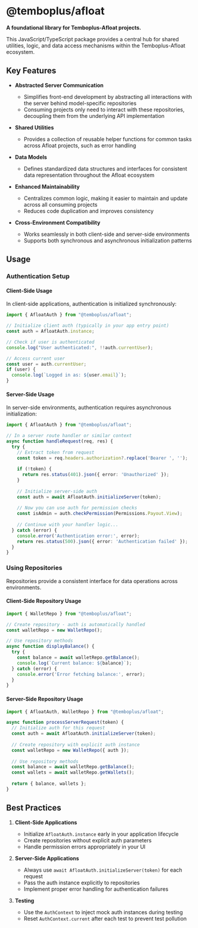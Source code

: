 # @temboplus/afloat

**A foundational library for Temboplus-Afloat projects.**

This JavaScript/TypeScript package provides a central hub for shared utilities, logic, and data access mechanisms within the Temboplus-Afloat ecosystem. 

## Key Features

* **Abstracted Server Communication**
    * Simplifies front-end development by abstracting all interactions with the server behind model-specific repositories
    * Consuming projects only need to interact with these repositories, decoupling them from the underlying API implementation

* **Shared Utilities**
    * Provides a collection of reusable helper functions for common tasks across Afloat projects, such as error handling

* **Data Models**
    * Defines standardized data structures and interfaces for consistent data representation throughout the Afloat ecosystem

* **Enhanced Maintainability**
    * Centralizes common logic, making it easier to maintain and update across all consuming projects
    * Reduces code duplication and improves consistency

* **Cross-Environment Compatibility**
    * Works seamlessly in both client-side and server-side environments
    * Supports both synchronous and asynchronous initialization patterns

## Usage

### Authentication Setup

#### Client-Side Usage

In client-side applications, authentication is initialized synchronously:

```typescript
import { AfloatAuth } from "@temboplus/afloat";

// Initialize client auth (typically in your app entry point)
const auth = AfloatAuth.instance;

// Check if user is authenticated
console.log("User authenticated:", !!auth.currentUser);

// Access current user
const user = auth.currentUser;
if (user) {
  console.log(`Logged in as: ${user.email}`);
}
```

#### Server-Side Usage

In server-side environments, authentication requires asynchronous initialization:

```typescript
import { AfloatAuth } from "@temboplus/afloat";

// In a server route handler or similar context
async function handleRequest(req, res) {
  try {
    // Extract token from request
    const token = req.headers.authorization?.replace('Bearer ', '');
    
    if (!token) {
      return res.status(401).json({ error: 'Unauthorized' });
    }
    
    // Initialize server-side auth
    const auth = await AfloatAuth.initializeServer(token);
    
    // Now you can use auth for permission checks
    const isAdmin = auth.checkPermission(Permissions.Payout.View);
    
    // Continue with your handler logic...
  } catch (error) {
    console.error('Authentication error:', error);
    return res.status(500).json({ error: 'Authentication failed' });
  }
}
```

### Using Repositories

Repositories provide a consistent interface for data operations across environments.

#### Client-Side Repository Usage

```typescript
import { WalletRepo } from "@temboplus/afloat";

// Create repository - auth is automatically handled
const walletRepo = new WalletRepo();

// Use repository methods
async function displayBalance() {
  try {
    const balance = await walletRepo.getBalance();
    console.log(`Current balance: ${balance}`);
  } catch (error) {
    console.error('Error fetching balance:', error);
  }
}
```

#### Server-Side Repository Usage

```typescript
import { AfloatAuth, WalletRepo } from "@temboplus/afloat";

async function processServerRequest(token) {
  // Initialize auth for this request
  const auth = await AfloatAuth.initializeServer(token);
  
  // Create repository with explicit auth instance
  const walletRepo = new WalletRepo({ auth });
  
  // Use repository methods
  const balance = await walletRepo.getBalance();
  const wallets = await walletRepo.getWallets();
  
  return { balance, wallets };
}
```

## Best Practices

1. **Client-Side Applications**
   - Initialize `AfloatAuth.instance` early in your application lifecycle
   - Create repositories without explicit auth parameters
   - Handle permission errors appropriately in your UI

2. **Server-Side Applications**
   - Always use `await AfloatAuth.initializeServer(token)` for each request
   - Pass the auth instance explicitly to repositories
   - Implement proper error handling for authentication failures

3. **Testing**
   - Use the `AuthContext` to inject mock auth instances during testing
   - Reset `AuthContext.current` after each test to prevent test pollution